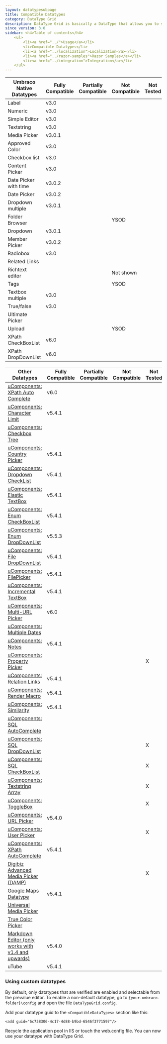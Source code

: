 ```yaml
---
layout: datatypesubpage
title: Compatible Datatypes
category: DataType Grid
description: DataType Grid is basically a DataType that allows you to store DataTypes in a grid-like fashion. Think Excel, but with other Datatypes instead of textboxes.
since_version: 3.0
sidebar: <h4>Table of contents</h4>
    <ul>
        <li><a href="../">Usage</a></li>
        <li>Compatible Datatypes</li>
        <li><a href="../localization">Localization</a></li>
        <li><a href="../razor-samples">Razor Samples</a></li>
        <li><a href="../integration">Integration</a></li>
    </ul>
---    
```

<table class="table table-bordered table-striped">
  <thead>
    <tr>
        <th>Umbraco Native Datatypes </th>
        <th>Fully Compatible </th>
        <th>Partially Compatible </th>
        <th>Not Compatible </th>
        <th>Not Tested </th>
    </tr>
  </thead>
  <tbody>
        <tr class="success">
            <td>Label</td>
            <td>v3.0</td>
            <td></td>
            <td></td>
            <td></td>
        </tr>
        <tr class="success">
            <td>Numeric</td>
            <td>v3.0</td>
            <td></td>
            <td></td>
            <td></td>
        </tr>
        <tr class="success">
            <td>Simple Editor</td>
            <td>v3.0</td>
            <td></td>
            <td></td>
            <td></td>
        </tr>
        <tr class="success">
            <td>Textstring</td>
            <td>v3.0</td>
            <td></td>
            <td></td>
            <td></td>
        </tr>
        <tr class="success">
            <td>Media Picker</td>
            <td>v3.0.1</td>
            <td>
                <p> </p>
            </td>
            <td></td>
            <td></td>
        </tr>
        <tr class="success">
            <td>Approved Color</td>
            <td>v3.0</td>
            <td></td>
            <td></td>
            <td></td>
        </tr>
        <tr class="success">
            <td>Checkbox list</td>
            <td>v3.0</td>
            <td></td>
            <td></td>
            <td></td>
        </tr>
        <tr class="success">
            <td>Content Picker</td>
            <td>v3.0</td>
            <td></td>
            <td></td>
            <td></td>
        </tr>
        <tr class="success">
            <td>Date Picker with time</td>
            <td>v3.0.2</td>
            <td></td>
            <td></td>
            <td></td>
        </tr>
        <tr class="success">
            <td>Date Picker</td>
            <td>v3.0.2</td>
            <td></td>
            <td></td>
            <td></td>
        </tr>
        <tr class="success">
            <td>Dropdown multiple</td>
            <td>v3.0.1</td>
            <td></td>
            <td></td>
            <td></td>
        </tr>
        <tr class="error">
            <td>Folder Browser</td>
            <td></td>
            <td></td>
            <td>YSOD</td>
            <td></td>
        </tr>
        <tr class="success">
            <td>Dropdown</td>
            <td>v3.0.1</td>
            <td></td>
            <td></td>
            <td></td>
        </tr>
        <tr class="success">
            <td>Member Picker</td>
            <td>v3.0.2</td>
            <td></td>
            <td></td>
            <td></td>
        </tr>
        <tr class="success">
            <td>Radiobox</td>
            <td>v3.0</td>
            <td></td>
            <td></td>
            <td></td>
        </tr>
        <tr class="error">
            <td>Related Links</td>
            <td></td>
            <td></td>
            <td></td>
            <td></td>
        </tr>
        <tr class="error">
            <td>Richtext editor</td>
            <td></td>
            <td></td>
            <td>Not shown</td>
            <td></td>
        </tr>
        <tr class="error">
            <td>Tags</td>
            <td></td>
            <td></td>
            <td>YSOD</td>
            <td></td>
        </tr>
        <tr class="success">
            <td>Textbox multiple</td>
            <td>v3.0</td>
            <td></td>
            <td></td>
            <td></td>
        </tr>
        <tr class="success">
            <td>True/false</td>
            <td>v3.0</td>
            <td></td>
            <td></td>
            <td></td>
        </tr>
        <tr class="error">
            <td>Ultimate Picker</td>
            <td></td>
            <td></td>
            <td></td>
            <td></td>
        </tr>
        <tr class="error">
            <td>Upload</td>
            <td></td>
            <td></td>
            <td>YSOD</td>
            <td></td>
        </tr>
        <tr class="success">
            <td>XPath CheckBoxList</td>
            <td>v6.0</td>
            <td></td>
            <td></td>
            <td></td>
        </tr>
        <tr class="success">
            <td>XPath DropDownList</td>
            <td>v6.0</td>
            <td></td>
            <td></td>
            <td></td>
        </tr>
    </tbody>
</table>
<table class="table table-bordered table-striped">
  <thead>
    <tr>
        <th>Other Datatypes</th>
        <th>Fully Compatible </th>
        <th>Partially Compatible </th>
        <th>Not Compatible </th>
        <th>Not Tested </th>
    </tr>
  </thead>
  <tbody>
        <tr class="success">
            <td><a href="http://ucomponents.org/data-types/xpath-auto-complete/">uComponents: XPath Auto Complete</a></td>
            <td>v6.0</td>
            <td></td>
            <td></td>
            <td></td>
        </tr>
        <tr class="success">
            <td><a href="http://ucomponents.org/data-types/character-limit/">uComponents: Character Limit</a></td>
            <td>v5.4.1</td>
            <td></td>
            <td></td>
            <td></td>
        </tr>
        <tr class="error">
            <td><a href="http://ucomponents.org/data-types/check-box-tree/">uComponents: Checkbox Tree</a></td>
            <td></td>
            <td></td>
            <td></td>
            <td></td>
        </tr>
        <tr class="success">
            <td><a href="http://ucomponents.org/data-types/country-picker/">uComponents: Country Picker</a></td>
            <td>v5.4.1</td>
            <td></td>
            <td></td>
            <td></td>
        </tr>
        <tr class="success">
            <td><a href="http://ucomponents.org/data-types/dropdown-checklist/">uComponents: Dropdown CheckList</a></td>
            <td>v5.4.1</td>
            <td></td>
            <td></td>
            <td></td>
        </tr>
        <tr class="success">
            <td><a href="http://ucomponents.org/data-types/elastic-textbox/">uComponents: Elastic TextBox</a></td>
            <td>v5.4.1</td>
            <td></td>
            <td></td>
            <td></td>
        </tr>
        <tr class="success">
            <td><a href="http://ucomponents.org/data-types/enum-dropdownlist/">uComponents: Enum CheckBoxList</a></td>
            <td>v5.4.1</td>
            <td></td>
            <td></td>
            <td></td>
        </tr>
        <tr class="success">
            <td><a href="http://ucomponents.org/data-types/enum-dropdownlist/">uComponents: Enum DropDownList</a></td>
            <td>v5.5.3</td>
            <td></td>
            <td></td>
            <td></td>
        </tr>
        <tr class="success">
            <td><a href="http://ucomponents.org/data-types/file-dropdownlist/">uComponents: File DropDownList</a></td>
            <td>v5.4.1</td>
            <td></td>
            <td></td>
            <td></td>
        </tr>
        <tr class="success">
            <td><a href="http://ucomponents.org/data-types/file-picker/">uComponents: FilePicker</a></td>
            <td>v5.4.1</td>
            <td></td>
            <td></td>
            <td></td>
        </tr>
        <tr class="success">
            <td><a href="http://ucomponents.org/data-types/incremental-textbox/">uComponents: Incremental TextBox</a></td>
            <td>v5.4.1</td>
            <td></td>
            <td></td>
            <td></td>
        </tr>
        <tr class="success">
            <td><a href="http://ucomponents.org/data-types/multi-url-picker/">uComponents: Multi-URL Picker</a></td>
            <td>v6.0</td>
            <td></td>
            <td></td>
            <td></td>
        </tr>
        <tr class="error">
            <td><a href="http://ucomponents.org/data-types/multiple-dates/">uComponents: Multiple Dates</a></td>
            <td></td>
            <td></td>
            <td></td>
            <td></td>
        </tr>
        <tr class="success">
            <td><a href="http://ucomponents.org/data-types/notes/">uComponents: Notes</a></td>
            <td>v5.4.1</td>
            <td></td>
            <td></td>
            <td></td>
        </tr>
        <tr class="info">
            <td><a href="http://ucomponents.org/data-types/property-picker/">uComponents: Property Picker</a></td>
            <td></td>
            <td></td>
            <td></td>
            <td>X</td>
        </tr>
        <tr class="success">
            <td><a href="http://ucomponents.org/data-types/relation-links/">uComponents: Relation Links</a></td>
            <td>v5.4.1</td>
            <td></td>
            <td></td>
            <td></td>
        </tr>
        <tr class="success">
            <td><a href="http://ucomponents.org/data-types/render-macro/">uComponents: Render Macro</a></td>
            <td>v5.4.1</td>
            <td></td>
            <td></td>
            <td></td>
        </tr>
        <tr class="success">
            <td><a href="http://ucomponents.org/data-types/similarity/">uComponents: Similarity</a></td>
            <td>v5.4.1</td>
            <td></td>
            <td></td>
            <td></td>
        </tr>
        <tr class="error">
            <td><a href="http://ucomponents.org/data-types/sql-auto-complete/">uComponents: SQL AutoComplete</a></td>
            <td></td>
            <td></td>
            <td></td>
            <td></td>
        </tr>
        <tr class="info">
            <td><a href="http://ucomponents.org/data-types/sql-dropdownlist/">uComponents: SQL DropDownList</a></td>
            <td></td>
            <td></td>
            <td></td>
            <td>X</td>
        </tr>
        <tr class="info">
            <td><a href="http://ucomponents.org/data-types/sql-checkboxlist/">uComponents: SQL CheckBoxList</a></td>
            <td></td>
            <td></td>
            <td></td>
            <td>X</td>
        </tr>
        <tr class="info">
            <td><a href="http://ucomponents.org/data-types/textstring-array/">uComponents: Textstring Array</a></td>
            <td></td>
            <td></td>
            <td></td>
            <td>X</td>
        </tr>
        <tr class="info">
            <td><a href="http://ucomponents.org/data-types/toggle-box/">uComponents: ToggleBox</a></td>
            <td></td>
            <td></td>
            <td></td>
            <td>X</td>
        </tr>
        <tr class="success">
            <td><a href="http://ucomponents.org/data-types/url-picker/">uComponents: URL Picker</a></td>
            <td>v5.4.0</td>
            <td></td>
            <td></td>          
            <td></td>
        </tr>
        <tr class="info">
            <td><a href="http://ucomponents.org/data-types/user-picker/">uComponents: User Picker</a></td>
            <td></td>
            <td></td>
            <td></td>
            <td>X</td>
        </tr>
        <tr class="success">
            <td><a href="http://ucomponents.org/data-types/xpath-auto-complete/">uComponents: XPath AutoComplete</a></td>
            <td>v5.4.1</td>
            <td></td>
            <td></td>          
            <td></td>
        </tr>
        <tr class="info">
            <td><a href="http://our.umbraco.org/projects/backoffice-extensions/digibiz-advanced-media-picker">Digibiz Advanced Media Picker (DAMP)</a></td>
            <td></td>
            <td></td>
            <td></td>          
            <td>X</td>
        </tr>
        <tr class="success">
            <td><a href="http://our.umbraco.org/projects/backoffice-extensions/google-maps-datatype">Google Maps Datatype</a></td>
            <td>v5.4.1</td>
            <td></td>
            <td></td>          
            <td></td>
        </tr>
        <tr class="error">
            <td><a href="http://our.umbraco.org/projects/backoffice-extensions/universal-media-picker">Universal Media Picker</a></td>
            <td></td>
            <td></td>
            <td></td>          
            <td></td>
        </tr>
        <tr class="error">
            <td><a href="http://our.umbraco.org/projects/backoffice-extensions/true-color-picker">True Color Picker</a></td>
            <td></td>
            <td></td>
            <td></td>          
            <td></td>
        </tr>
        <tr class="success">
            <td><a href="http://our.umbraco.org/projects/backoffice-extensions/markdown-editor">Markdown Editor (only works with v1.4 and upwards)</a></td>
            <td>v5.4.0</td>
            <td></td>
            <td></td>          
            <td></td>
        </tr>
        <tr class="success">
            <td>uTube</td>
            <td>v5.4.1</td>
            <td></td>
            <td></td>          
            <td></td>
        </tr>
    </tbody>
</table>

### Using custom datatypes ###
By default, only datatypes that are verified are enabled and selectable from the prevalue editor.
To enable a non-default datatype, go to `{your-umbraco-folder}\config` and open the file `DataTypeGrid.config`.

Add your datatype guid to the `<CompatibleDataTypes>` section like this:

    <add guid="6c738306-4c17-4d88-b9bd-6546f3771597"/>
    
Recycle the application pool in IIS or touch the web.config file.
You can now use your datatype with DataType Grid.
